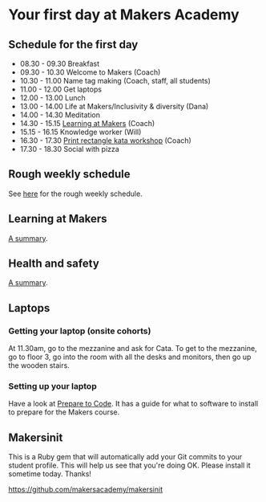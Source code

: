 # Your first day at Makers Academy

## Schedule for the first day

* 08.30 - 09.30 Breakfast
* 09.30 - 10.30 Welcome to Makers (Coach)
* 10.30 - 11.00 Name tag making (Coach, staff, all students)
* 11.00 - 12.00 Get laptops
* 12.00 - 13.00 Lunch
* 13.00 - 14.00 Life at Makers/Inclusivity & diversity (Dana)
* 14.00 - 14.30 Meditation
* 14.30 - 15.15 [Learning at Makers](https://github.com/makersacademy/course/blob/master/pills/learning_at_makers.md) (Coach)
* 15.15 - 16.15 Knowledge worker (Will)
* 16.30 - 17.30 [Print rectangle kata workshop](https://github.com/makersacademy/skills-workshops/tree/master/week-1/rectangle_kata) (Coach)
* 17.30 - 18.30 Social with pizza

## Rough weekly schedule

See [here](./example_schedule.md) for the rough weekly schedule.

## Learning at Makers

[A summary](https://github.com/makersacademy/course/blob/master/pills/learning_at_makers.md).

## Health and safety

[A summary](https://github.com/makersacademy/course/blob/master/pills/health_and_safety.md).

## Laptops

### Getting your laptop (onsite cohorts)

At 11.30am, go to the mezzanine and ask for Cata.  To get to the mezzanine, go to floor 3, go into the room with all the desks and monitors, then go up the wooden stairs.

### Setting up your laptop

Have a look at [Prepare to Code](http://www.preparetocode.io/).  It has a guide for what to software to install to prepare for the Makers course.

## Makersinit

This is a Ruby gem that will automatically add your Git commits to your student profile.  This will help us see that you're doing OK.  Please install it sometime today.  Thanks!

https://github.com/makersacademy/makersinit
